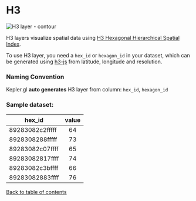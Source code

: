 # H3

![H3 layer - contour](https://d1a3f4spazzrp4.cloudfront.net/kepler.gl/documentation/layers-h3.png "H3 layer")

H3 layers visualize spatial data using [H3 Hexagonal Hierarchical Spatial Index](https://eng.uber.com/h3/).

To use H3 layer, you need a `hex_id` or `hexagon_id` in your dataset, which can be generated using [h3-js](https://github.com/uber/h3-js) from latitude, longitude and resolution.

### Naming Convention
Kepler.gl __auto generates__ H3 layer from column: `hex_id`, `hexagon_id`

### Sample dataset:
hex_id | value |
|----------|:------:|
89283082c2fffff | 64 |
8928308288fffff | 73 |
89283082c07ffff | 65 |
89283082817ffff | 74 |
89283082c3bffff | 66 |
89283082883ffff | 76 |

[Back to table of contents](../a-introduction.md)
